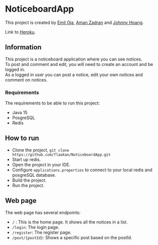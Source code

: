 # NoticeboardApp

This project is created by [Emil Oja](https://github.com/xtrmil), [Aman Zadran](https://github.com/zadama) and [Johnny Hoang](https://github.com/flaakan).

Link to [Heroku](https://noticeboard2000.herokuapp.com/).

## Information
This project is a noticeboard application where you can see notices.  
To post and comment and edit, you will need to create an account and be logged in.  
As a logged in user you can post a notice, edit your own notices and comment on notices.

### Requirements
The requirements to be able to run this project:
* Java 15
* PosgreSQL
* Redis

## How to run 
* Clone the project, `git clone https://github.com/flaakan/NoticeboardApp.git`
* Start up redis.
* Open the project in your IDE.
* Configure `applications.properties` to connect to your local redis and posgreSQL database.
* Build the project.
* Run the project.

## Web page
The web page has several endpoints:
* `/` : This is the home page. It shows all the notices in a list.
* `/login`: The login page.
* `/register`: The register page.
* `/post/{postId}`: Shows a specific post based on the postId.

